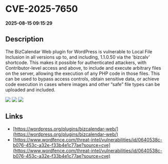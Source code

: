 # CVE-2025-7650

**2025-08-15 09:15:29**

## Description
The BizCalendar Web plugin for WordPress is vulnerable to Local File Inclusion in all versions up to, and including, 1.1.0.50 via the 'bizcalv' shortcode. This makes it possible for authenticated attackers, with Contributor-level access and above, to include and execute arbitrary files on the server, allowing the execution of any PHP code in those files. This can be used to bypass access controls, obtain sensitive data, or achieve code execution in cases where images and other “safe” file types can be uploaded and included.

![](https://img.shields.io/static/v1?label=Score&message=7.5&color=red)
![](https://img.shields.io/static/v1?label=Severity&message=HIGH&color=red)
![](https://img.shields.io/static/v1?label=CWE&message=RFI&color=green)

## Links
- [https://wordpress.org/plugins/bizcalendar-web/](https://wordpress.org/plugins/bizcalendar-web/)
- [https://www.wordfence.com/threat-intel/vulnerabilities/id/0640538c-b076-453c-a32e-f33b4e1c77ae?source=cve](https://www.wordfence.com/threat-intel/vulnerabilities/id/0640538c-b076-453c-a32e-f33b4e1c77ae?source=cve)
